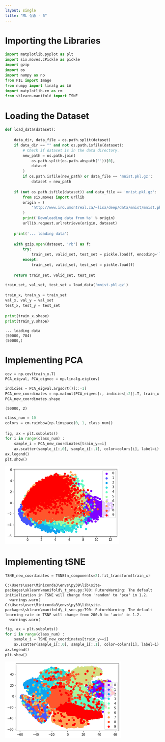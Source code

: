 ```yaml
---
layout: single
title: "ML 실습 - 5"
---
```


# Importing the Libraries


```python
import matplotlib.pyplot as plt
import six.moves.cPickle as pickle
import gzip
import os
import numpy as np
from PIL import Image
from numpy import linalg as LA
import matplotlib.cm as cm 
from sklearn.manifold import TSNE
```

# Loading the Dataset


```python
def load_data(dataset):
    
    data_dir, data_file = os.path.split(dataset)
    if data_dir == "" and not os.path.isfile(dataset):
        # Check if dataset is in the data directory.
        new_path = os.path.join(
            os.path.split(os.path.abspath(''))[0],
            dataset
        )
        if os.path.isfile(new_path) or data_file == 'mnist.pkl.gz':
            dataset = new_path

    if (not os.path.isfile(dataset)) and data_file == 'mnist.pkl.gz':
        from six.moves import urllib
        origin = (
            'http://www.iro.umontreal.ca/~lisa/deep/data/mnist/mnist.pkl.gz'
        )
        print('Downloading data from %s' % origin)
        urllib.request.urlretrieve(origin, dataset)

    print('... loading data')

    with gzip.open(dataset, 'rb') as f:
        try:
            train_set, valid_set, test_set = pickle.load(f, encoding='latin1')
        except:
            train_set, valid_set, test_set = pickle.load(f)

    return train_set, valid_set, test_set
```


```python
train_set, val_set, test_set = load_data('mnist.pkl.gz')

train_x, train_y = train_set
val_x, val_y = val_set
test_x, test_y = test_set

print(train_x.shape)
print(train_y.shape)
```

    ... loading data
    (50000, 784)
    (50000,)
    

# Implementing PCA


```python
cov = np.cov(train_x.T)
PCA_eigval, PCA_eigvec = np.linalg.eig(cov)
```


```python
indicies = PCA_eigval.argsort()[::-1]
PCA_new_coordinates = np.matmul(PCA_eigvec[:, indicies[:2]].T, train_x.T).T
PCA_new_coordinates.shape
```




    (50000, 2)




```python
class_num = 10
colors = cm.rainbow(np.linspace(0, 1, class_num))

fig, ax = plt.subplots()
for i in range(class_num) :
    sample_i = PCA_new_coordinates[train_y==i]
    ax.scatter(sample_i[:,0], sample_i[:,1], color=colors[i], label=i)
ax.legend()
plt.show()
```


    
![png](/assets/images/2022-01-09/output_8_0.png)
    


# Implementing tSNE


```python
TSNE_new_coordinates = TSNE(n_components=2).fit_transform(train_x)
```

    C:\Users\user\Miniconda3\envs\py39\lib\site-packages\sklearn\manifold\_t_sne.py:780: FutureWarning: The default initialization in TSNE will change from 'random' to 'pca' in 1.2.
      warnings.warn(
    C:\Users\user\Miniconda3\envs\py39\lib\site-packages\sklearn\manifold\_t_sne.py:790: FutureWarning: The default learning rate in TSNE will change from 200.0 to 'auto' in 1.2.
      warnings.warn(
    


```python
fig, ax = plt.subplots()
for i in range(class_num) :
    sample_i = TSNE_new_coordinates[train_y==i]
    ax.scatter(sample_i[:,0], sample_i[:,1], color=colors[i], label=i)
ax.legend()
plt.show()
```


    
![png](/assets/images/2022-01-09/output_11_0.png)
    

